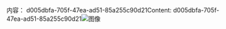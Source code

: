 <span data-ttu-id="a24c8-101">内容： d005dbfa-705f-47ea-ad51-85a255c90d21</span><span class="sxs-lookup"><span data-stu-id="a24c8-101">Content: d005dbfa-705f-47ea-ad51-85a255c90d21</span></span>![图像](f1356752-5893-4dd9-9480-6321f21d1aa1.png)
